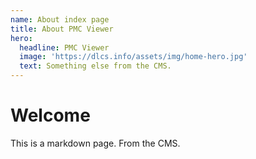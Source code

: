 ```yaml
---
name: About index page
title: About PMC Viewer
hero:
  headline: PMC Viewer
  image: 'https://dlcs.info/assets/img/home-hero.jpg'
  text: Something else from the CMS.
---
```

# Welcome

This is a markdown page. From the CMS.
